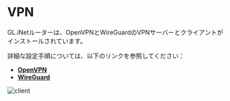 # VPN

GL.iNetルーターは、OpenVPNとWireGuardのVPNサーバーとクライアントがインストールされています。

詳細な設定手順については、以下のリンクを参照してください：

- [**OpenVPN**](https://docs.gl-inet.com/en/3/app/openvpn/)
- [**WireGuard**](https://docs.gl-inet.com/en/3/app/wireguard/)

![client](https://static.gl-inet.com/docs/ja/3/セットアップ/nanoルーター/vpn/vpn.png)



